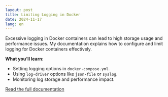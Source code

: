 ```yaml
---
layout: post
title: Limiting Logging in Docker
date: 2024-11-17
lang: en
---
```


Excessive logging in Docker containers can lead to high storage usage and performance issues. My documentation explains how to configure and limit logging for Docker containers effectively.

**What you’ll learn:**
- Setting logging options in `docker-compose.yml`.
- Using `log-driver` options like `json-file` or `syslog`.
- Monitoring log storage and performance impact.

[Read the full documentation](/en/documentations)
